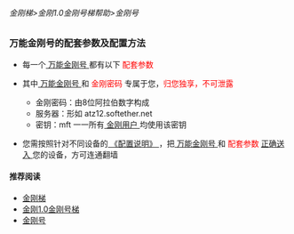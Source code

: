 ###### 金刚梯>金刚1.0金刚号梯帮助>金刚号
### 万能金刚号的配套参数及配置方法

- 每一个[ 万能金刚号 ](https://github.com/a2zitpro/web/blob/master/multipurposekkid.md)都有以下<font color="Red"> 配套参数 </font>
- 其中[ 万能金刚号 ](https://github.com/a2zitpro/web/blob/master/multipurposekkid.md)和<font color="Red"> 金刚密码 </font>专属于您，<font color="Red">归您独享，不可泄露</font>

  - 金刚密码：由8位阿拉伯数字构成
  - 服务器：形如 atz12.softether.net
  - 密钥：mft 一一所有[ 金刚用户 ](https://github.com/a2zitpro/web/blob/master/kkuser.md)均使用该密钥

- 您需按照针对不同设备的[ 《配置说明》 ](https://github.com/a2zitpro/web/blob/master/list_kkproducts1.0.md)，把[ 万能金刚号 ](https://github.com/a2zitpro/web/blob/master/multipurposekkid.md)和<font color="Red"> 配套参数 </font>[ 正确送入 ](https://github.com/a2zitpro/web/blob/master/configurationconsiderations.md)您的设备，方可连通翻墙

#### 推荐阅读

- [金刚梯](https://github.com/a2zitpro/web/blob/master/dlb.md)
- [金刚1.0金刚号梯](https://github.com/a2zitpro/web/blob/master/list_helpkkvpn1.0.md)
- [金刚号](https://github.com/a2zitpro/web/blob/master/list_kkid.md)
